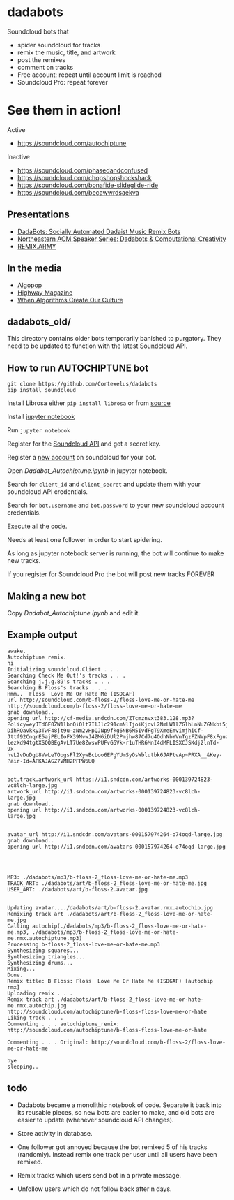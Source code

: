 # dadabots

Soundcloud bots that 
 * spider soundcloud for tracks
 * remix the music, title, and artwork
 * post the remixes 
 * comment on tracks
 * Free account: repeat until account limit is reached
 * Soundcloud Pro: repeat forever

# See them in action! 

Active
* https://soundcloud.com/autochiptune

Inactive
* https://soundcloud.com/phasedandconfused
* https://soundcloud.com/chopshopshockshack
* https://soundcloud.com/bonafide-slideglide-ride
* https://soundcloud.com/becawwrdsaekva

## Presentations

* [DadaBots: Socially Automated Dadaist Music Remix Bots](https://vimeo.com/72277348)
* [Northeastern ACM Speaker Series: Dadabots &  Computational Creativity](https://www.facebook.com/events/165144357029161/?ref=5)
* [REMIX.ARMY](https://youtu.be/ue_KHvQZH8M)

## In the media

* [Algopop](http://algopop.tumblr.com/post/67950573648/dadabots-socially-automated-dadaist-music-remix)
* [Highway Magazine](http://www.highwaymagazine.info/2015/12/dadabots-music-algorithms/)
* [When Algorithms Create Our Culture](http://www.worldcrunch.com/tech-science/when-algorithms-create-our-culture/c4s19935/)


## dadabots_old/

This directory contains older bots temporarily banished to purgatory. They need to be updated to function with the latest Soundcloud API. 

## How to run AUTOCHIPTUNE bot 

```
git clone https://github.com/Cortexelus/dadabots
pip install soundcloud
```

Install Librosa either `pip install librosa` or from [source](https://github.com/bmcfee/librosa/)

Install [jupyter notebook](http://jupyter.org/)

Run ```jupyter notebook```

Register for the [Soundcloud API](https://developers.soundcloud.com/) and get a secret key. 

Register a [new account](https://soundcloud.com/signup) on soundcloud for your bot. 

Open *Dadabot_Autochiptune.ipynb* in jupyter notebook. 

Search for `client_id` and `client_secret` and update them with your soundcloud API credentials. 

Search for `bot.username` and `bot.password` to your new soundcloud account credentials. 

Execute all the code.

Needs at least one follower in order to start spidering. 

As long as jupyter notebook server is running, the bot will continue to make new tracks. 

If you register for Soundcloud Pro the bot will post new tracks FOREVER


## Making a new bot

Copy *Dadabot_Autochiptune.ipynb* and edit it. 


## Example output 
```
awake.
Autochiptune remix.
hi
Initializing soundcloud.Client . . . 
Searching Check Me Out!'s tracks . . . 
Searching j.j.g.89's tracks . . . 
Searching B Floss's tracks . . . 
Hmm..  Floss  Love Me Or Hate Me (ISDGAF)
url http://soundcloud.com/b-floss-2/floss-love-me-or-hate-me
http://soundcloud.com/b-floss-2/floss-love-me-or-hate-me
gnab download..
opening url http://cf-media.sndcdn.com/ZTcmznvxt383.128.mp3?Policy=eyJTdGF0ZW1lbnQiOlt7IlJlc291cmNlIjoiKjovL2NmLW1lZGlhLnNuZGNkbi5jb20vWlRjbXpudnh0MzgzLjEyOC5tcDMiLCJDb25kaXRpb24iOnsiRGF0ZUxlc3NUaGFuIjp7IkFXUzpFcG9jaFRpbWUiOjE0NTI5MTAyMDl9fX1dfQ__&Signature=ilU4KDuu7YCpGlCS7MOp4gC8yF0N9yEeDSO5PmiB-DihRQavkky3TwF48jt9u-zNm2vHpQJNp9fkg6NB6M5IvdFgT9XmeEmvimjhiCf-Jttf92CnqrE5ajPELIoFX39MvwJ4ZM6iDUl2Pmjhw87Cd7u4OdhNbYVnTgzFZNVpF8xFguzh0M2Knbn1JxGiTjCqLZC1jgPUiRwiwed~-lezXd94tgtXSQQBEgAvLT7Ue8ZwswPUFvG5Vk-r1uTHR6MnI4dMFLISXCJSKdj2lnTd-9x-hvL2vDuDgU8VwLeTOpgsFl2XywBcLoo6EPgYUmSyOsWblutbk6JAPtvAp~PRXA__&Key-Pair-Id=APKAJAGZ7VMH2PFPW6UQ


bot.track.artwork_url https://i1.sndcdn.com/artworks-000139724823-vc8lch-large.jpg
artwork_url http://i1.sndcdn.com/artworks-000139724823-vc8lch-large.jpg
gnab download..
opening url http://i1.sndcdn.com/artworks-000139724823-vc8lch-large.jpg


avatar_url http://i1.sndcdn.com/avatars-000157974264-o74oqd-large.jpg
gnab download..
opening url http://i1.sndcdn.com/avatars-000157974264-o74oqd-large.jpg




MP3: ./dadabots/mp3/b-floss-2_floss-love-me-or-hate-me.mp3
TRACK_ART: ./dadabots/art/b-floss-2_floss-love-me-or-hate-me.jpg
USER_ART: ./dadabots/art/b-floss-2.avatar.jpg


Updating avatar..../dadabots/art/b-floss-2.avatar.rmx.autochip.jpg
Remixing track art ./dadabots/art/b-floss-2_floss-love-me-or-hate-me.jpg
Calling autochip(./dadabots/mp3/b-floss-2_floss-love-me-or-hate-me.mp3, ./dadabots/mp3/b-floss-2_floss-love-me-or-hate-me.rmx.autochiptune.mp3)
Processing b-floss-2_floss-love-me-or-hate-me.mp3
Synthesizing squares...
Synthesizing triangles...
Synthesizing drums...
Mixing... 
Done.
Remix title: B Floss: Floss  Love Me Or Hate Me (ISDGAF) [autochip rmx]
Uploading remix . . . 
Remix track art ./dadabots/art/b-floss-2_floss-love-me-or-hate-me.rmx.autochip.jpg
http://soundcloud.com/autochiptune/b-floss-floss-love-me-or-hate
Liking track . . . 
Commenting . . . autochiptune_remix: http://soundcloud.com/autochiptune/b-floss-floss-love-me-or-hate

Commenting . . . Original: http://soundcloud.com/b-floss-2/floss-love-me-or-hate-me

bye
sleeping..
```

## todo 

* Dadabots became a monolithic notebook of code. Separate it back into its reusable pieces, so new bots are easier to make, and old bots are easier to update (whenever soundcloud API changes).

* Store activity in database.

* One follower got annoyed because the bot remixed 5 of his tracks (randomly). Instead remix one track per user until all users have been remixed. 

* Remix tracks which users send bot in a private message. 

* Unfollow users which do not follow back after n days. 




